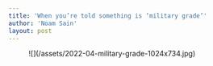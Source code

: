 ```yaml
---
title: 'When you’re told something is ‘military grade’'
author: 'Noam Sain'
layout: post
---
```


<figure class="wp-block-image size-large">![](/assets/2022-04-military-grade-1024x734.jpg)</figure>